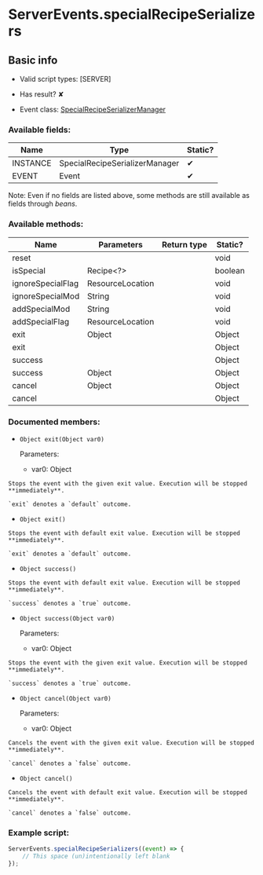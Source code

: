 # ServerEvents.specialRecipeSerializers

## Basic info

- Valid script types: [SERVER]

- Has result? ✘

- Event class: [SpecialRecipeSerializerManager](https://github.com/KubeJS-Mods/KubeJS/tree/2001/common/src/main/java/dev/latvian/mods/kubejs/recipe/special/SpecialRecipeSerializerManager.java)

### Available fields:

| Name | Type | Static? |
| ---- | ---- | ------- |
| INSTANCE | SpecialRecipeSerializerManager | ✔ |
| EVENT | Event<Runnable> | ✔ |

Note: Even if no fields are listed above, some methods are still available as fields through *beans*.

### Available methods:

| Name | Parameters | Return type | Static? |
| ---- | ---------- | ----------- | ------- |
| reset |  |  | void | ✘ |
| isSpecial | Recipe<?> |  | boolean | ✘ |
| ignoreSpecialFlag | ResourceLocation |  | void | ✘ |
| ignoreSpecialMod | String |  | void | ✘ |
| addSpecialMod | String |  | void | ✘ |
| addSpecialFlag | ResourceLocation |  | void | ✘ |
| exit | Object |  | Object | ✘ |
| exit |  |  | Object | ✘ |
| success |  |  | Object | ✘ |
| success | Object |  | Object | ✘ |
| cancel | Object |  | Object | ✘ |
| cancel |  |  | Object | ✘ |


### Documented members:

- `Object exit(Object var0)`

  Parameters:
  - var0: Object

```
Stops the event with the given exit value. Execution will be stopped **immediately**.

`exit` denotes a `default` outcome.
```

- `Object exit()`
```
Stops the event with default exit value. Execution will be stopped **immediately**.

`exit` denotes a `default` outcome.
```

- `Object success()`
```
Stops the event with default exit value. Execution will be stopped **immediately**.

`success` denotes a `true` outcome.
```

- `Object success(Object var0)`

  Parameters:
  - var0: Object

```
Stops the event with the given exit value. Execution will be stopped **immediately**.

`success` denotes a `true` outcome.
```

- `Object cancel(Object var0)`

  Parameters:
  - var0: Object

```
Cancels the event with the given exit value. Execution will be stopped **immediately**.

`cancel` denotes a `false` outcome.
```

- `Object cancel()`
```
Cancels the event with default exit value. Execution will be stopped **immediately**.

`cancel` denotes a `false` outcome.
```



### Example script:

```js
ServerEvents.specialRecipeSerializers((event) => {
	// This space (un)intentionally left blank
});
```

